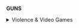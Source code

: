 **GUNS**

<details markdown="1">
<summary>Violence & Video Games</summary>

# **Violence & Video Games**
**Violent video games do not cause mass shootings: there is no relationship between aggressive behavior and time spent on violent video games.**

- [Oxford Internet Institute: Przybylski & Weinstein 19](https://royalsocietypublishing.org/doi/10.1098/rsos.171474) [(cited)](http://www.ox.ac.uk/news/2019-02-13-violent-video-games-found-not-be-associated-adolescent-aggression%23)
  - Researchers have found **no relationship** between aggressive behavior in teenagers (n=1004) and the amount of time spent playing violent video games.
  - “The study is one of the **most definitive to date**, using a combination of subjective and objective data to measure teen aggression and violence in games. Unlike previous research on the topic, which relied heavily on **self-reported data** from teenagers, the study used information from parents and carers to judge the level of aggressive behavior in their children.

- [The Quarterly Journal of Economics: Dahl & Dellavigna 09](https://eml.berkeley.edu/~sdellavi/wp/moviescrimeQJEProofs2009.pdf)
  - Causal evidence on the **effect of exposure** to media violence on **violent crime**, using data from violent films
  - Exposure to violent movies has three main effects on violent crime:
    - It significantly **reduces violent crime** in the evening on the day of exposure
    - by an even larger percent, it reduces violent crime during the night hours following exposure
    - It has no significant impact in the days and weeks following the exposure.

</details>
